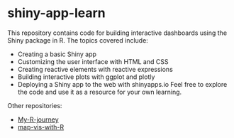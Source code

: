# shiny-app-learn

This repository contains code for building interactive dashboards using the Shiny package in R. The topics covered include:

- Creating a basic Shiny app
- Customizing the user interface with HTML and CSS
- Creating reactive elements with reactive expressions
- Building interactive plots with ggplot and plotly
- Deploying a Shiny app to the web with shinyapps.io
Feel free to explore the code and use it as a resource for your own learning.

Other repositories:

- [My-R-journey](https://github.com/sanjayv2002/My-R-journey)
- [map-vis-with-R](https://github.com/sanjayv2002/map-vis-with-R)
